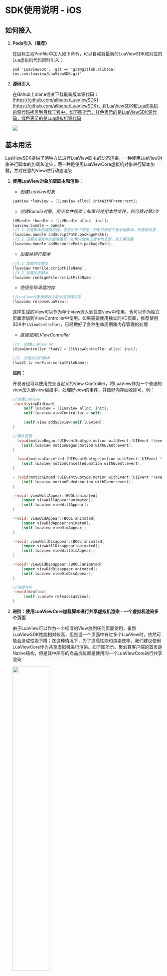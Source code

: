 # SDK使用说明 - iOS

## 如何接入

1. **Pods引入（推荐）**

   在目标工程Podfile中加入如下命令，可以自动将最新的LuaViewSDK和对应的Lua虚拟机代码同时引入：

   `pod 'LuaViewSDK', :git => 'git@gitlab.alibaba-inc.com:luaview/LuaViewSDK.git'`

2. **源码引入**

   在Github上clone或者下载最新版本源代码：[https://github.com/alibaba/LuaViewSDK](https://github.com/alibaba/LuaViewSDK)，将LuaViewSDK和Lua虚拟机的源代码拷贝到目标工程中。如下图所示，红色表示的是LuaViewSDK源代码，绿色表示的是Lua虚拟机源代码

   ![](https://gw.alicdn.com/tfs/TB1YBlzQXXXXXbhapXXXXXXXXXX-560-788.png)

## 基本用法

LuaViewSDK提供了两种方法进行LuaView脚本的动态渲染，一种使用LuaView对象进行脚本的加载和渲染，两一种是使用LuaViewCore虚拟机对象进行脚本加载，并对任意的View进行动态渲染

1. **使用LuaView对象加载脚本和渲染：**

   - *创建LuaView对象*

   ```objectivec
   LuaView *luaview = [[LuaView alloc] initWithFrame:rect];
   ```

   - *创建Bundle对象，用于文件搜索；如果只使用本地文件，则可跳过第2步*

   ```objectivec
   LVBundle *bundle = [[LVBundle alloc] init];
   luaview.bundle = bundle;
   //2.1 设置脚本的搜索路径，可添加多个路径；如果只使用工程本地脚本，则无需设置
   [luaview.bundle addScriptPath:packagePath];  
   //2.2 设置资源文件的搜索路径；如果只使用工程本地资源，则无需设置
   [luaview.bundle addResourcePath:packagePath];
   ```

   - *加载并运行脚本*

   ```objectivec
   //3.1 加载明文脚本
   [luaview runFile:scriptFileName];
   //3.2 加载加密脚本
   [luaview runSignFile:scriptFileName];
   ```

   - *使用完毕清理内存*

   ```objectivec
   //LuaView对象被回收之前必须清理内存
   [luaview releaseLuaView];
   ```

   这样生成的View可以作为单个view嵌入到任意view中使用，也可以作为独立页面添加到ViewController中使用。如果需要使用独立的VC页面，推荐使用SDK中 `LViewController`，已经做好了各种生命周期和内存管理的处理

   - *直接使用LViewController*

   ```objectivec
   //1. 创建LuaView VC
   LViewController *luaVC = [[LViewController alloc] init];

   //2. 加载并运行脚本
   [luaVC.lv runFile:scriptFileName];
   ```

   **进阶：**

   开发者也可以使用完全自定义的View Controller，将LuaView作为一个普通的view加入到view层级中，处理好view的事件，并做好内存回收即可，例：

   ```objectivec
   //创建LuaView
   -(void)viewDidLoad{
     	self.luaview = [[LuaView alloc] init];
     	self.luaview.viewController = self;
     	
     	[self.view addSubview:self.luaview];
   }

   //事件管理
   - (void)motionBegan:(UIEventSubtype)motion withEvent:(UIEvent *)event {
       [self.luaview motionBegan:motion withEvent:event];
   }

   - (void)motionCancelled:(UIEventSubtype)motion withEvent:(UIEvent *)event {
       [self.luaview motionCancelled:motion withEvent:event];
   }

   - (void)motionEnded:(UIEventSubtype)motion withEvent:(UIEvent *)event {
       [self.luaview motionEnded:motion withEvent:event];
   }

   -(void) viewWillAppear:(BOOL)animated{
       [super viewWillAppear:animated];
       [self.luaview viewWillAppear];
   }

   -(void) viewDidAppear:(BOOL)animated{
       [super viewDidAppear:animated];
       [self.luaview viewDidAppear];
   }

   -(void) viewWillDisappear:(BOOL)animated{
       [super viewWillDisappear:animated];
       [self.luaview viewWillDisAppear];
   }

   -(void) viewDidDisappear:(BOOL)animated{
       [super viewDidDisappear:animated];
       [self.luaview viewDidDisAppear];
   }

   //清理内存
   -(void)dealloc{
     	[self.luaview releaseLuaView];
   }
   ```

2. **进阶：使用LuaViewCore加载脚本进行共享虚拟机渲染 - 一个虚拟机渲染多个页面**

   由于LuaView可以作为一个标准的View放到任何页面使用，虽然LuaViewSDK性能相对较高，但是当一个页面中有过多个LuaView时，依然可能会造成性能下降；在这种情况下，为了提高性能和渲染效率，我们建议使用LuaViewCore作为共享虚拟机进行渲染。如下图所示，聚划算客户端的首页是Native结构，但是其中所有的商品坑位都是使用同一个LuaViewCore进行共享渲染

   <img src="https://img.alicdn.com/tfs/TB1WC45QXXXXXabXVXXXXXXXXXX-1242-2208.jpg" width='50%' height='50%'/>

   **如何使用共享LuaViewCore进行渲染？**

   a. 创建一个LuaViewCore

   ```objectivec
   LuaViewCore *lvCore = [[LuaViewCore alloc] init];
   ```

   b. 设置脚本和资源搜索路径（可选）

   ```objectivec
   LVBundle *bundle = [[LVBundle alloc] init];
   lvCore.bundle = bundle;
   //2.1 设置脚本的搜索路径，可添加多个路径；如果只使用工程本地脚本，则无需设置
   [luaview.bundle addScriptPath:packagePath];  
   //2.2 设置资源文件的搜索路径；如果只使用工程本地资源，则无需设置
   [luaview.bundle addResourcePath:packagePath];
   ```

   c. 加载脚本文件

   ```objectivec
   [lvCore loadFile:scriptName];
   ```

   d. 渲染指定View（可以是任意view）

   ```objectivec
   //targetView可以是用户指定的任意一个view，不必是LuaView对象
   //luaFunctionName是加载的LuaView脚本里的函数
   NSString *functionName = @"luaFuntionName";
   [lvCore callLua:functionName environment:targetView args:nil];
   ```

3. **如何使用加密脚本**

   LuaViewSDK支持RSA2048非对称加密。如果脚本使用了RSA加密，那么在加载脚本之前需要加载公钥证书。

   ```objectivec
   LuaView *luaview = [[LuaView alloc] init];

   NSString filePath = @"CertificatePath"; //公钥证书路径
   [luaview.rsa setPublicKeyFilePath:filePath];
   ```

   或

   ```objectivec
   LuaViewCore *luaviewCore = [[LuaViewCore alloc] init];
   NSString filePath = @"CertificatePath"; //公钥证书路径
   [luaviewCore.rsa setPublicKeyFilePath:filePath];
   ```

   然后使用加密接口运行脚本

   `[luaview runSignFile:luaviewScript];`

## SDK接口

### *LuaView对象方法*

| API               | 参数                       | 返回值      | 备注                       |
| ----------------- | ------------------------ | -------- | ------------------------ |
| bundle            | -                        | Bundle对象 | LuaView的bundle属性用于脚本目录管理 |
| loadFile          | url: NSString            | 错误信息     | 加载指定脚本                   |
| loadSignFile      | url: NSString            | 错误信息     | 加载指定加密脚本，需要预先加载加密证书      |
| runFile           | url: NSString            | 错误信息     | 运行指定脚本                   |
| runSignFile       | url: NSString            | 错误信息     | 运行指定加密脚本，需要预先加载加密证书      |
| runData           | data: 数据块, fileName:调试信息 | 错误信息     | 加载指定数据块                  |
| viewWillAppear    | -                        | -        | viewWillAppear           |
| viewDidAppear     | -                        | -        | viewDidAppear            |
| viewWillDisAppear | -                        | -        | viewWillDisAppear        |
| viewDidDisAppear  | -                        | -        | viewDidDisAppear         |
| motionBegan       | -                        | -        | motionBegan              |
| motionEnded       | -                        | -        | motionEnded              |

### *LuaViewCore对象方法*

| API          | 参数                       | 返回值        | 备注                              |
| ------------ | ------------------------ | ---------- | ------------------------------- |
| bundle       | -                        | LVBundle对象 | LuaView的bundle属性，用于脚本和资源的搜索路径管理 |
| ras          |                          | LVRSA对象    | LVRSA对象，用于脚本加密证书管理              |
| loadFile     | url: NSString            | 错误信息       | 加载指定脚本                          |
| loadSignFile | url: NSString            | 错误信息       | 加载指定加密脚本，需要预先加载加密证书             |
| runFile      | url: NSString            | 错误信息       | 加载指定脚本                          |
| runSignFile  | url: NSString            | 错误信息       | 加载指定加密脚本，需要预先加载加密证书             |
| runData      | data: 数据块, fileName:调试信息 | 错误信息       | 加载指定数据块                         |

### *LVBundle对象方法*

| API                  | 参数            | 返回值  | 备注       |
| -------------------- | ------------- | ---- | -------- |
| addResourcePath      | path:NSString | -    | 资源搜索路径   |
| removeResourcePath   | path:NSString | -    | 去除资源搜索路径 |
| addScriptPath        | path:NSString | -    | 脚本搜索路径   |
| removeScriptPath     | path:NSString | -    | 去除脚本搜索路径 |
| resourcePathWithName | name:NSString | -    | 资源       |
| resourceWithName     | name:NSString | -    | 获取资源     |
| imageWithName        | name:NSString | -    | 获取图片     |
| scriptPathWithName   | name:NSString | -    | 获取脚本路径   |
| scriptWithName       | name:NSString | -    | 获取脚本     |
| signedScriptWithName | name:NSString | -    | 获取签名脚本   |

### *LVRSA对象方法*

| API                       | 参数                          | 返回值    | 备注                   |
| ------------------------- | --------------------------- | ------ | -------------------- |
| verifyData:withSignedData | data:NSData<br/>sign:NSData | BOOL   | 验证数据的签名是否正确          |
| aesKeyBytes               | -                           | NSData | 获取证书的NSData格式内容      |
| setPublicKeyFilePath:     | filePath:String             | -      | 设置RSA公钥证书路径          |
| lv_SHA256HashBytes        | fileData                    |        | 静态方法，获取文件数据的SHA256签名 |

